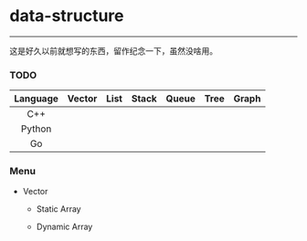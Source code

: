 # data-structure

---
 这是好久以前就想写的东西，留作纪念一下，虽然没啥用。

### TODO

| Language | Vector | List | Stack | Queue | Tree | Graph |
| :---: | :---: | :---: | :---: | :---: | :---: | :---: |
|C++|  ||||||
|Python|  ||||||
|Go|  ||||||

### Menu

- Vector

  - Static Array

  - Dynamic Array

    
